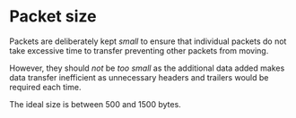 # Packet size
Packets are deliberately kept *small* to ensure that individual packets do not
take excessive time to transfer preventing other packets from moving.

However, they should *not* be *too small* as the additional data added makes data
transfer inefficient as unnecessary headers and trailers would be required each
time.

The ideal size is between 500 and 1500 bytes.
